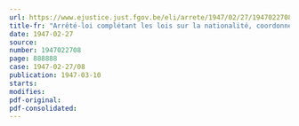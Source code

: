 ```yaml
---
url: https://www.ejustice.just.fgov.be/eli/arrete/1947/02/27/1947022708/justel
title-fr: "Arrêté-loi complétant les lois sur la nationalité, coordonnées par l'arrêté royal du 14 décembre 1932, complétées par la loi du 30 juillet 1934 et par l'arrêté-loi du 6 mai 1944"
date: 1947-02-27
source:
number: 1947022708
page: 888888
case: 1947-02-27/08
publication: 1947-03-10
starts:
modifies:
pdf-original:
pdf-consolidated:
---
```


